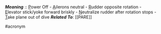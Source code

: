 ***Meaning*** :: <u>P</u>ower Off - <u>A</u>ilerons neutral - <u>R</u>udder opposite rotation - <u>E</u>levator stick/yoke forward briskly - <u>N</u>eutralize rudder after rotation stops - <u>T</u>ake plane out of dive
***Related To***: [[PARE]]

#acronym